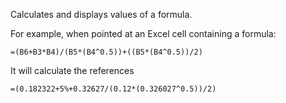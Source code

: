 Calculates and displays values of a formula.

For example, when pointed at an Excel cell containing a formula:

```excel
=(B6+B3*B4)/(B5*(B4^0.5))+((B5*(B4^0.5))/2)
```

It will calculate the references
```
=(0.182322+5%+0.32627/(0.12*(0.326027^0.5))/2)
```
